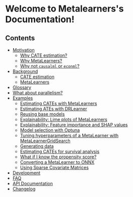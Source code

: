 # Welcome to Metalearners's Documentation!

## Contents

<!-- Nested lists need 4 spaces indentation -->
<!-- markdownlint-disable MD007 -->
<!-- prettier-ignore -->
- [Motivation](motivation.md)
    - [Why CATE estimation?](motivation_ortho_#why-cate-estimation)
    - [Why MetaLearners?](motivation/#why-metalearners)
    - [Why not `causalml` or `econml`?](motivation/#why-not-causalml-or-econml)
- [Background](background.md)
    - [CATE estimation](background/#cate-estimation)
    - [MetaLearners](background/#metalearners)
- [Glossary](glossary.md)
- [What about parallelism?](parallelism.md)
- [Examples](examples/index.md)
    - [Estimating CATEs with MetaLearners](examples/example_basic.ipynb)
    - [Estimating ATEs with DRLearner](examples/example_estimating_ates.ipynb)
    - [Reusing base models](examples/example_reuse.ipynb)
    - [Explainability: Lime plots of MetaLearners](examples/example_lime.ipynb)
    - [Explainability: Feature importance and SHAP values](examples/example_feature_importance_shap.ipynb)
    - [Model selection with Optuna](examples/example_optuna.ipynb)
    - [Tuning hyperparameters of a MetaLearner with MetaLearnerGridSearch](examples/example_gridsearch.ipynb)
    - [Generating data](examples/example_data_generation.ipynb)
    - [Estimating CATEs for survival analysis](examples/example_survival.ipynb)
    - [What if I know the propensity score?](examples/example_propensity.ipynb)
    - [Converting a MetaLearner to ONNX](examples/example_onnx.ipynb)
    - [Using Sparse Covariate Matrices](examples/example_sparse_inputs.ipynb)
- [Development](development.md)
- [FAQ](faq.md)
- [API Documentation](api_documentation.md)
- [Changelog](changelog.md)

